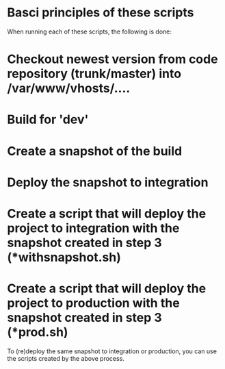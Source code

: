 Basci principles of these scripts
=================================

When running each of these scripts, the following is done:

# Checkout newest version from code repository (trunk/master) into /var/www/vhosts/....
# Build for 'dev'
# Create a snapshot of the build
# Deploy the snapshot to integration
# Create a script that will deploy the project to integration with the snapshot created in step 3 (*withsnapshot.sh)
# Create a script that will deploy the project to production with the snapshot created in step 3 (*prod.sh)

To (re)deploy the same snapshot to integration or production, you can use the
scripts created by the above process.

